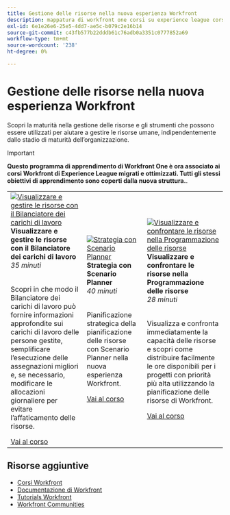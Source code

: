 ```yaml
---
title: Gestione delle risorse nella nuova esperienza Workfront
description: mappatura di workfront one corsi su experience league corsi
exl-id: 6e1e26e6-25e5-4dd7-ae5c-b079c2e16b14
source-git-commit: c43fb577b22dddb61c76adb0a3351c0777852a69
workflow-type: tm+mt
source-wordcount: '238'
ht-degree: 0%

---
```


# Gestione delle risorse nella nuova esperienza Workfront

Scopri la maturità nella gestione delle risorse e gli strumenti che possono essere utilizzati per aiutare a gestire le risorse umane, indipendentemente dallo stadio di maturità dell’organizzazione.

>[!IMPORTANT]
>
>**Questo programma di apprendimento di Workfront One è ora associato ai corsi Workfront di Experience League migrati e ottimizzati.  Tutti gli stessi obiettivi di apprendimento sono coperti dalla nuova struttura.**.

<table>
  <tr>
   <td>
      <a href="https://experienceleague.adobe.com/?recommended=Workfront-L-1-2022.1.workloadbalancer">
      <img alt="Visualizzare e gestire le risorse con il Bilanciatore dei carichi di lavoro" src="https://cdn.experienceleague.adobe.com/thumb/view-and-manage-resources-with-the-workload-balancer.png"/>
      </a>
      <div>
         <strong>Visualizzare e gestire le risorse con il Bilanciatore dei carichi di lavoro</strong></a>
         <br/><em>35 minuti</em>
      </div>
      <p>
        <br/>
         Scopri in che modo il Bilanciatore dei carichi di lavoro può fornire informazioni approfondite sui carichi di lavoro delle persone gestite, semplificare l’esecuzione delle assegnazioni migliori e, se necessario, modificare le allocazioni giornaliere per evitare l’affaticamento delle risorse.
      </p>
      <a  rel="noreferrer" target="_blank" href="https://experienceleague.adobe.com/?recommended=Workfront-L-1-2022.1.workloadbalancer" class="spectrum-Button spectrum-Button--primary spectrum-Button--sizeM">
      <span class="spectrum-Button-label has-no-wrap has-text-weight-bold">Vai al corso</span>
      </a>
   </td>   
   <td>
      <a href="https://experienceleague.adobe.com/?recommended=Workfront-L-1-2022.1.scenarioplanner">
      <img alt="Strategia con Scenario Planner" src="https://cdn.experienceleague.adobe.com/thumb/get-strategic-with-the-scenario-planner.png"/>
      </a>
      <div>
         <strong>Strategia con Scenario Planner</strong></a>
         <br/><em>40 minuti</em>
      </div>
      <p>
        <br/>
         Pianificazione strategica della pianificazione delle risorse con Scenario Planner nella nuova esperienza Workfront.
      </p>
      <a  rel="noreferrer" target="_blank" href="https://experienceleague.adobe.com/?recommended=Workfront-L-1-2022.1.scenarioplanner" class="spectrum-Button spectrum-Button--primary spectrum-Button--sizeM">
      <span class="spectrum-Button-label has-no-wrap has-text-weight-bold">Vai al corso</span>
      </a>
   </td>
    <td>
      <a href="https://experienceleague.adobe.com/?recommended=Workfront-L-1-2022.1.resourceplanner">
      <img alt="Visualizzare e confrontare le risorse nella Programmazione delle risorse" src="https://cdn.experienceleague.adobe.com/thumb/view-and-compare-resources-in-the-resource-planner.png"/>
      </a>
      <div>
         <strong>Visualizzare e confrontare le risorse nella Programmazione delle risorse</strong></a>
         <br/><em>28 minuti</em>
      </div>
      <p>
        <br/>
         Visualizza e confronta immediatamente la capacità delle risorse e scopri come distribuire facilmente le ore disponibili per i progetti con priorità più alta utilizzando la pianificazione delle risorse di Workfront.
      </p>
      <a  rel="noreferrer" target="_blank" href="https://experienceleague.adobe.com/?recommended=Workfront-L-1-2022.1.resourceplanner" class="spectrum-Button spectrum-Button--primary spectrum-Button--sizeM">
      <span class="spectrum-Button-label has-no-wrap has-text-weight-bold">Vai al corso</span>
      </a>
   </td>
  </tr>

</table>

## Risorse aggiuntive

* [Corsi Workfront](https://experienceleague.adobe.com/?lang=en&amp;Solution=Workfront#courses)
* [Documentazione di Workfront](https://experienceleague.adobe.com/docs/workfront.html)
* [Tutorials Workfront](https://experienceleague.adobe.com/docs/workfront-learn/tutorials-workfront/home.html)
* [Workfront Communities](https://experienceleaguecommunities.adobe.com/t5/workfront/ct-p/workfront)
